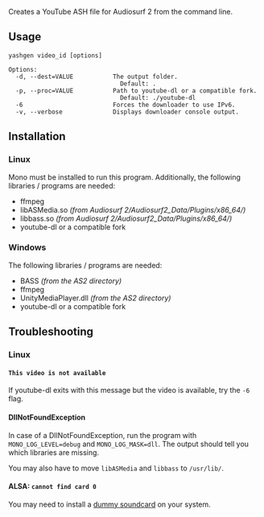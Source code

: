 Creates a YouTube ASH file for Audiosurf 2 from the command line.

## Usage
    yashgen video_id [options]

    Options:
      -d, --dest=VALUE           The output folder.
                                   Default: .
      -p, --proc=VALUE           Path to youtube-dl or a compatible fork.
                                   Default: ./youtube-dl
      -6                         Forces the downloader to use IPv6.
      -v, --verbose              Displays downloader console output.

## Installation
### Linux
Mono must be installed to run this program. Additionally, the following libraries / programs are needed:

* ffmpeg
* libASMedia.so *(from Audiosurf 2/Audiosurf2_Data/Plugins/x86_64/)*  
* libbass.so *(from Audiosurf 2/Audiosurf2_Data/Plugins/x86_64/)*  
* youtube-dl or a compatible fork

### Windows
The following libraries / programs are needed:

* BASS *(from the AS2 directory)*  
* ffmpeg   
* UnityMediaPlayer.dll *(from the AS2 directory)*  
* youtube-dl or a compatible fork

## Troubleshooting
### Linux
#### `This video is not available`
If youtube-dl exits with this message but the video is available, try 
the `-6` flag.

#### DllNotFoundException
In case of a DllNotFoundException, run the program with `MONO_LOG_LEVEL=debug` 
and `MONO_LOG_MASK=dll`. The output should tell you which libraries are missing.

You may also have to move `libASMedia` and `libbass` to `/usr/lib/`.

#### ALSA: `cannot find card 0`
You may need to install a [dummy soundcard](https://www.raspberrypi.org/forums/viewtopic.php?p=485842&sid=5b596e5473571e5918872059e32a6873#p485842) 
on your system.
